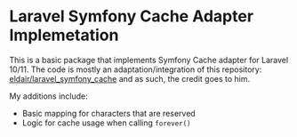 # Laravel Symfony Cache Adapter Implemetation
This is a basic package that implements Symfony Cache adapter for Laravel 10/11. The code is mostly an adaptation/integration
of this repository: [eldair/laravel_symfony_cache](https://github.com/eldair/laravel_symfony_cache/tree/main) and as such, the credit goes to him.

My additions include:
- Basic mapping for characters that are reserved
- Logic for cache usage when calling `forever()`